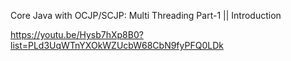 Core Java with OCJP/SCJP: Multi Threading Part-1 || Introduction

https://youtu.be/Hysb7hXp8B0?list=PLd3UqWTnYXOkWZUcbW68CbN9fyPFQ0LDk